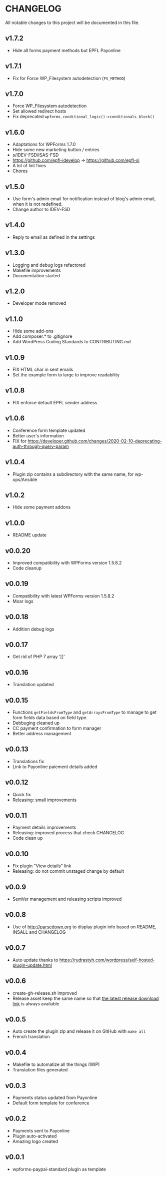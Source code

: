 # CHANGELOG

All notable changes to this project will be documented in this file.

## v1.7.2
* Hide all forms payment methods but EPFL Payonline

## v1.7.1
* Fix for Force WP_Filesystem autodetection (`FS_METHOD`)

## v1.7.0
* Force WP_Filesystem autodetection
* Set allowed redirect hosts
* Fix deprecated `wpforms_conditional_logic()->conditionals_block()`

## v1.6.0
* Adaptations for WPForms 1.7.0
* Hide some new marketing button / entries
* s/IDEV-FSD/ISAS-FSD
* https://github.com/epfl-idevelop → https://github.com/epfl-si
* A lot of lint fixes
* Chores

## v1.5.0
* Use form's admin email for notification instead of blog's admin email, when it is not redefined.
* Change author to IDEV-FSD

## v1.4.0
* Reply to email as defined in the settings

## v1.3.0
* Logging and debug logs refactored
* Makefile improvements
* Documentation started

## v1.2.0
* Developer mode removed

## v1.1.0
* Hide some add-ons
* Add composer.* to .gitignore
* Add WordPress Coding Standards to CONTRIBUTING.md

## v1.0.9
* FIX HTML char in sent emails
* Set the example form to large to improve readability

## v1.0.8
* FIX enforce default EPFL sender address

## v1.0.6
* Conference form template updated
* Better user's information
* FIX for https://developer.github.com/changes/2020-02-10-deprecating-auth-through-query-param

## v1.0.4
* Plugin zip contains a subdirectory with the same name, for wp-ops/Ansible

## v1.0.2
* Hide some payment addons

## v1.0.0
* README update

## v0.0.20
* Improved compatibility with WPForms version 1.5.8.2
* Code cleanup

## v0.0.19
* Compatibility with latest WPForms version 1.5.8.2
* Moar logs

## v0.0.18
* Addition debug logs

## v0.0.17
* Get rid of PHP 7 array '[]'

## v0.0.16
* Translation updated

## v0.0.15
* Functions `getFieldsFromType` and `getArraysFromType` to manage to get
  form fields data based on field type.
* Debbuging cleaned up
* CC payment confirmation to form manager
* Better address management

## v0.0.13
* Translations fix
* Link to Payonline paiement details added

## v0.0.12
* Quick fix
* Releasing: small improvements

## v0.0.11
* Payment details improvements
* Releasing: improved process that check CHANGELOG
* Code clean up

## v0.0.10
* Fix plugin "View details" link
* Releasing: do not commit unstaged change by default

## v0.0.9
* SemVer management and releasing scripts improved

## v0.0.8
* Use of http://parsedown.org to display plugin info based on README, INSALL and CHANGELOG

## v0.0.7
* Auto update thanks to https://rudrastyh.com/wordpress/self-hosted-plugin-update.html

## v0.0.6
* create-gh-release.sh improved
* Release asset keep the same name so that [the latest release download
link](https://github.com/epfl-si/wpforms-epfl-payonline/releases/latest/download/wpforms-epfl-payonline.zip)
is always available

## v0.0.5
* Auto create the plugin zip and release it on GitHub with `make all`
* French translation

## v0.0.4
* Makefile to automatize all the things (WIP)
* Translation files generated

## v0.0.3
* Payments status updated from Payonline
* Default form template for conference

## v0.0.2
* Payments sent to Payonline
* Plugin auto-activated
* Amazing logo created

## v0.0.1
* wpforms-paypal-standard plugin as template
